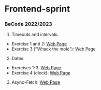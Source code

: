 # Frontend-sprint
### BeCode 2022/2023
1. Timeouts and intervals: 
- Exercise 1  and 2: [Web Page](http://htmlpreview.github.io/?https://github.com/ArseniiaD/Frontend-sprint/blob/main/timeouts/exercise_Timeouts.html)
- Exercise 3 ("Whack the mole"): [Web Page](http://htmlpreview.github.io/?https://github.com/ArseniiaD/Frontend-sprint/blob/main/timeouts/mole.html)
2. Dates:
- Exercises 1-3: [Web Page](http://htmlpreview.github.io/?https://github.com/ArseniiaD/Frontend-sprint/blob/main/dates/date1-3.html)
- Exercise 4 (clock): [Web Page](http://htmlpreview.github.io/?https://github.com/ArseniiaD/Frontend-sprint/blob/main/dates/date4.html)
3. Async-Fetch: [Web Page](http://htmlpreview.github.io/?https://github.com/ArseniiaD/Frontend-sprint/blob/main/Asyn-JS/index.html)

